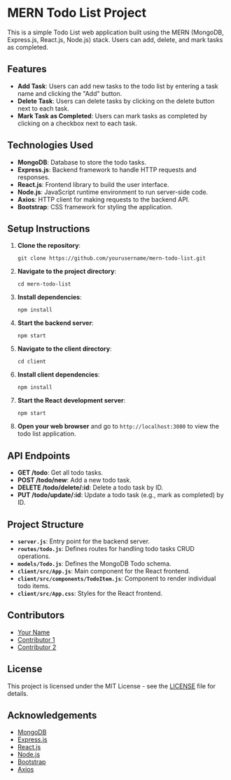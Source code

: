 # MERN Todo List Project

This is a simple Todo List web application built using the MERN (MongoDB, Express.js, React.js, Node.js) stack. Users can add, delete, and mark tasks as completed.

## Features

- **Add Task**: Users can add new tasks to the todo list by entering a task name and clicking the "Add" button.
- **Delete Task**: Users can delete tasks by clicking on the delete button next to each task.
- **Mark Task as Completed**: Users can mark tasks as completed by clicking on a checkbox next to each task.

## Technologies Used

- **MongoDB**: Database to store the todo tasks.
- **Express.js**: Backend framework to handle HTTP requests and responses.
- **React.js**: Frontend library to build the user interface.
- **Node.js**: JavaScript runtime environment to run server-side code.
- **Axios**: HTTP client for making requests to the backend API.
- **Bootstrap**: CSS framework for styling the application.

## Setup Instructions

1. **Clone the repository**:
   ```
   git clone https://github.com/yourusername/mern-todo-list.git
   ```

2. **Navigate to the project directory**:
   ```
   cd mern-todo-list
   ```

3. **Install dependencies**:
   ```
   npm install
   ```

4. **Start the backend server**:
   ```
   npm start
   ```

5. **Navigate to the client directory**:
   ```
   cd client
   ```

6. **Install client dependencies**:
   ```
   npm install
   ```

7. **Start the React development server**:
   ```
   npm start
   ```

8. **Open your web browser** and go to `http://localhost:3000` to view the todo list application.

## API Endpoints

- **GET /todo**: Get all todo tasks.
- **POST /todo/new**: Add a new todo task.
- **DELETE /todo/delete/:id**: Delete a todo task by ID.
- **PUT /todo/update/:id**: Update a todo task (e.g., mark as completed) by ID.

## Project Structure

- **`server.js`**: Entry point for the backend server.
- **`routes/todo.js`**: Defines routes for handling todo tasks CRUD operations.
- **`models/Todo.js`**: Defines the MongoDB Todo schema.
- **`client/src/App.js`**: Main component for the React frontend.
- **`client/src/components/TodoItem.js`**: Component to render individual todo items.
- **`client/src/App.css`**: Styles for the React frontend.

## Contributors

- [Your Name](https://github.com/yourusername)
- [Contributor 1](https://github.com/contributor1)
- [Contributor 2](https://github.com/contributor2)

## License

This project is licensed under the MIT License - see the [LICENSE](LICENSE) file for details.

## Acknowledgements

- [MongoDB](https://www.mongodb.com/)
- [Express.js](https://expressjs.com/)
- [React.js](https://reactjs.org/)
- [Node.js](https://nodejs.org/)
- [Bootstrap](https://getbootstrap.com/)
- [Axios](https://axios-http.com/)
